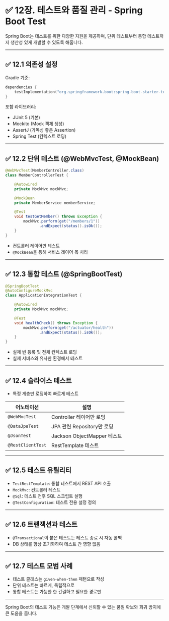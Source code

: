 # ✅ 12장. 테스트와 품질 관리 - Spring Boot Test

Spring Boot는 테스트를 위한 다양한 지원을 제공하며, 단위 테스트부터 통합 테스트까지 생산성 있게 개발할 수 있도록 해줍니다.

---

## ✅ 12.1 의존성 설정

Gradle 기준:

```kotlin
dependencies {
    testImplementation("org.springframework.boot:spring-boot-starter-test")
}
```

포함 라이브러리:
- JUnit 5 (기본)
- Mockito (Mock 객체 생성)
- AssertJ (가독성 좋은 Assertion)
- Spring Test (컨텍스트 로딩)

---

## ✅ 12.2 단위 테스트 (@WebMvcTest, @MockBean)

```java
@WebMvcTest(MemberController.class)
class MemberControllerTest {

    @Autowired
    private MockMvc mockMvc;

    @MockBean
    private MemberService memberService;

    @Test
    void testGetMember() throws Exception {
        mockMvc.perform(get("/members/1"))
               .andExpect(status().isOk());
    }
}
```

- 컨트롤러 레이어만 테스트
- `@MockBean`을 통해 서비스 레이어 목 처리

---

## ✅ 12.3 통합 테스트 (@SpringBootTest)

```java
@SpringBootTest
@AutoConfigureMockMvc
class ApplicationIntegrationTest {

    @Autowired
    private MockMvc mockMvc;

    @Test
    void healthCheck() throws Exception {
        mockMvc.perform(get("/actuator/health"))
               .andExpect(status().isOk());
    }
}
```

- 실제 빈 등록 및 전체 컨텍스트 로딩
- 실제 서비스와 유사한 환경에서 테스트

---

## ✅ 12.4 슬라이스 테스트

- 특정 계층만 로딩하여 빠르게 테스트

| 어노테이션        | 설명 |
|-------------------|------|
| `@WebMvcTest`     | Controller 레이어만 로딩 |
| `@DataJpaTest`    | JPA 관련 Repository만 로딩 |
| `@JsonTest`       | Jackson ObjectMapper 테스트 |
| `@RestClientTest` | RestTemplate 테스트 |

---

## ✅ 12.5 테스트 유틸리티

- `TestRestTemplate`: 통합 테스트에서 REST API 호출
- `MockMvc`: 컨트롤러 테스트
- `@Sql`: 테스트 전후 SQL 스크립트 실행
- `@TestConfiguration`: 테스트 전용 설정 정의

---

## ✅ 12.6 트랜잭션과 테스트

- `@Transactional`이 붙은 테스트는 테스트 종료 시 자동 롤백
- DB 상태를 항상 초기화하여 테스트 간 영향 없음

---

## ✅ 12.7 테스트 모범 사례

- 테스트 클래스는 `given-when-then` 패턴으로 작성
- 단위 테스트는 빠르게, 독립적으로
- 통합 테스트는 가능한 한 간결하고 필요한 경로만

---

Spring Boot의 테스트 기능은 개발 단계에서 신뢰할 수 있는 품질 확보와 회귀 방지에 큰 도움을 줍니다.